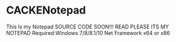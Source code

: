 # CACKENotepad
This Is my Notepad
SOURCE CODE SOON!!!
READ PLEASE
ITS MY NOTEPAD
Required:Windows 7/8/8.1/10 Net Framework x64 or x86
